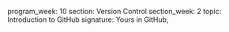 program_week: 10
section: Version Control
section_week: 2
topic: Introduction to GitHub
signature: Yours in GitHub,
